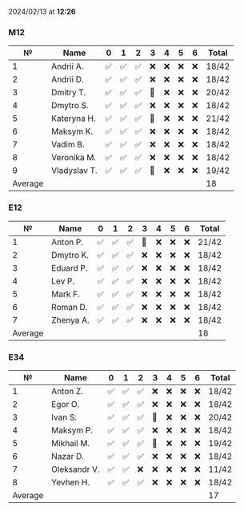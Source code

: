 2024/02/13 at **12:26**
### M12
|№|Name|0|1|2|3|4|5|6|Total|
|-----|-----|-----|-----|-----|-----|-----|-----|-----|-----|
|1|Andrii A.|✅|✅|✅|❌|❌|❌|❌|18/42|
|2|Andrii D.|✅|✅|✅|❌|❌|❌|❌|18/42|
|3|Dmitry T.|✅|✅|✅|🔄|❌|❌|❌|20/42|
|4|Dmytro S.|✅|✅|✅|❌|❌|❌|❌|18/42|
|5|Kateryna H.|✅|✅|✅|🔄|❌|❌|❌|21/42|
|6|Maksym K.|✅|✅|✅|❌|❌|❌|❌|18/42|
|7|Vadim B.|✅|✅|✅|❌|❌|❌|❌|18/42|
|8|Veronika M.|✅|✅|✅|❌|❌|❌|❌|18/42|
|9|Vladyslav T.|✅|✅|✅|🔄|❌|❌|❌|19/42|
|Average|||||||||18|
### E12
|№|Name|0|1|2|3|4|5|6|Total|
|-----|-----|-----|-----|-----|-----|-----|-----|-----|-----|
|1|Anton P.|✅|✅|✅|🔄|❌|❌|❌|21/42|
|2|Dmytro K.|✅|✅|✅|❌|❌|❌|❌|18/42|
|3|Eduard P.|✅|✅|✅|❌|❌|❌|❌|18/42|
|4|Lev P.|✅|✅|✅|❌|❌|❌|❌|18/42|
|5|Mark F.|✅|✅|✅|❌|❌|❌|❌|18/42|
|6|Roman D.|✅|✅|✅|❌|❌|❌|❌|18/42|
|7|Zhenya A.|✅|✅|✅|❌|❌|❌|❌|18/42|
|Average|||||||||18|
### E34
|№|Name|0|1|2|3|4|5|6|Total|
|-----|-----|-----|-----|-----|-----|-----|-----|-----|-----|
|1|Anton Z.|✅|✅|✅|❌|❌|❌|❌|18/42|
|2|Egor O.|✅|✅|✅|❌|❌|❌|❌|18/42|
|3|Ivan S.|✅|✅|✅|🔄|❌|❌|❌|20/42|
|4|Maksym P.|✅|✅|✅|❌|❌|❌|❌|18/42|
|5|Mikhail M.|✅|✅|✅|🔄|❌|❌|❌|19/42|
|6|Nazar D.|✅|✅|✅|❌|❌|❌|❌|18/42|
|7|Oleksandr V.|✅|✅|❌|❌|❌|❌|❌|11/42|
|8|Yevhen H.|✅|✅|✅|❌|❌|❌|❌|18/42|
|Average|||||||||17|
